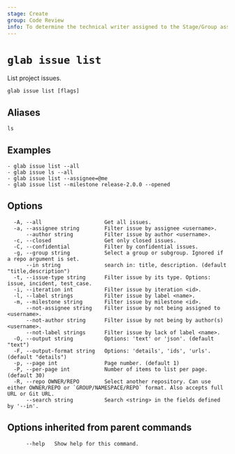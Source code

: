 ```yaml
---
stage: Create
group: Code Review
info: To determine the technical writer assigned to the Stage/Group associated with this page, see https://about.gitlab.com/handbook/product/ux/technical-writing/#assignments
---
```


<!--
This documentation is auto generated by a script.
Please do not edit this file directly. Run `make gen-docs` instead.
-->

# `glab issue list`

List project issues.

```plaintext
glab issue list [flags]
```

## Aliases

```plaintext
ls
```

## Examples

```plaintext
- glab issue list --all
- glab issue ls --all
- glab issue list --assignee=@me
- glab issue list --milestone release-2.0.0 --opened

```

## Options

```plaintext
  -A, --all                    Get all issues.
  -a, --assignee string        Filter issue by assignee <username>.
      --author string          Filter issue by author <username>.
  -c, --closed                 Get only closed issues.
  -C, --confidential           Filter by confidential issues.
  -g, --group string           Select a group or subgroup. Ignored if a repo argument is set.
      --in string              search in: title, description. (default "title,description")
  -t, --issue-type string      Filter issue by its type. Options: issue, incident, test_case.
  -i, --iteration int          Filter issue by iteration <id>.
  -l, --label strings          Filter issue by label <name>.
  -m, --milestone string       Filter issue by milestone <id>.
      --not-assignee string    Filter issue by not being assigned to <username>.
      --not-author string      Filter issue by not being by author(s) <username>.
      --not-label strings      Filter issue by lack of label <name>.
  -O, --output string          Options: 'text' or 'json'. (default "text")
  -F, --output-format string   Options: 'details', 'ids', 'urls'. (default "details")
  -p, --page int               Page number. (default 1)
  -P, --per-page int           Number of items to list per page. (default 30)
  -R, --repo OWNER/REPO        Select another repository. Can use either OWNER/REPO or `GROUP/NAMESPACE/REPO` format. Also accepts full URL or Git URL.
      --search string          Search <string> in the fields defined by '--in'.
```

## Options inherited from parent commands

```plaintext
      --help   Show help for this command.
```
